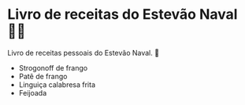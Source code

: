# Livro de receitas do Estevão Naval :man_cook:

Livro de receitas pessoais do Estevão Naval. :wave:

- Strogonoff de frango
- Patê de frango
- Linguiça calabresa frita
- Feijoada


